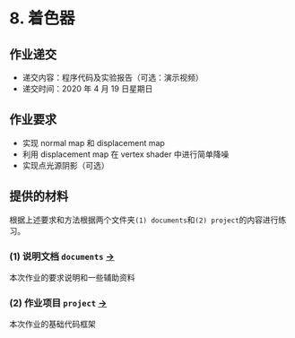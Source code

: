 

# 8. 着色器

## 作业递交

- 递交内容：程序代码及实验报告（可选：演示视频）
- 递交时间：2020 年 4 月 19 日星期日

## 作业要求

- 实现 normal map 和 displacement map
- 利用 displacement map 在 vertex shader 中进行简单降噪
- 实现点光源阴影（可选）


## 提供的材料

根据上述要求和方法根据两个文件夹`(1) documents`和`(2) project`的内容进行练习。

### (1) 说明文档 `documents` [->](documents/) 

本次作业的要求说明和一些辅助资料

### (2) 作业项目 `project` [->](project/) 

本次作业的基础代码框架

